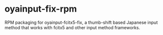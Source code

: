 # oyainput-fix-rpm
RPM packaging for oyainput-fcitx5-fix, a thumb-shift based Japanese input method that works with fcitx5 and other input method frameworks.
